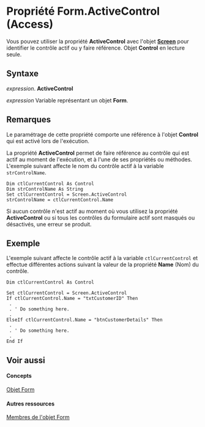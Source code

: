 
# Propriété Form.ActiveControl (Access)

Vous pouvez utiliser la propriété  **ActiveControl** avec l'objet **[Screen](00743775-071b-9ccd-7687-f3b992e9346e.md)** pour identifier le contrôle actif ou y faire référence. Objet **Control** en lecture seule.


## Syntaxe

 _expression_. **ActiveControl**

 _expression_ Variable représentant un objet **Form**.


## Remarques

Le paramétrage de cette propriété comporte une référence à l'objet  **Control** qui est activé lors de l'exécution.

La propriété  **ActiveControl** permet de faire référence au contrôle qui est actif au moment de l'exécution, et à l'une de ses propriétés ou méthodes. L'exemple suivant affecte le nom du contrôle actif à la variable `strControlName`.




```
Dim ctlCurrentControl As Control 
Dim strControlName As String 
Set ctlCurrentControl = Screen.ActiveControl 
strControlName = ctlCurrentControl.Name
```

Si aucun contrôle n'est actif au moment où vous utilisez la propriété  **ActiveControl** ou si tous les contrôles du formulaire actif sont masqués ou désactivés, une erreur se produit.


## Exemple

L'exemple suivant affecte le contrôle actif à la variable  `ctlCurrentControl` et effectue différentes actions suivant la valeur de la propriété **Name** (Nom) du contrôle.


```
Dim ctlCurrentControl As Control 
 
Set ctlCurrentControl = Screen.ActiveControl 
If ctlCurrentControl.Name = "txtCustomerID" Then 
 . 
 . ' Do something here. 
 . 
ElseIf ctlCurrentControl.Name = "btnCustomerDetails" Then 
 . 
 . ' Do something here. 
 . 
End If
```


## Voir aussi


#### Concepts


[Objet Form](72ef9219-142b-b690-b696-3eba9a5d4522.md)
#### Autres ressources


[Membres de l'objet Form](e1976b58-28ca-8f76-cdf3-6732cb06ce6c.md)